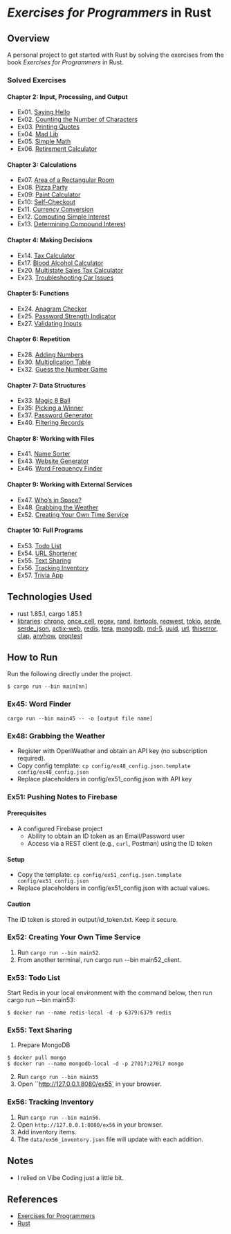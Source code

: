 # *Exercises for Programmers* in Rust

## Overview
A personal project to get started with Rust by solving the exercises from the book *Exercises for Programmers* in Rust.

### Solved Exercises
#### Chapter 2: Input, Processing, and Output
- Ex01. [Saying Hello](src/bin/main01.rs)
- Ex02. [Counting the Number of Characters](src/bin/main02.rs)
- Ex03. [Printing Quotes](src/bin/main03.rs)
- Ex04. [Mad Lib](src/bin/main04.rs)
- Ex05. [Simple Math](src/bin/main05.rs)
- Ex06. [Retirement Calculator](src/bin/main06.rs)
#### Chapter 3: Calculations
- Ex07. [Area of a Rectangular Room](src/bin/main07.rs)
- Ex08. [Pizza Party](src/bin/main08.rs)
- Ex09: [Paint Calculator](src/bin/main09.rs)
- Ex10: [Self-Checkout](src/bin/main10.rs)
- Ex11. [Currency Conversion](src/bin/main11.rs)
- Ex12. [Computing Simple Interest](src/bin/main12.rs)
- Ex13. [Determining Compound Interest](src/bin/main13.rs)
#### Chapter 4: Making Decisions
- Ex14. [Tax Calculator](src/bin/main14.rs)
- Ex17. [Blood Alcohol Calculator](src/bin/main17.rs)
- Ex20. [Multistate Sales Tax Calculator](src/bin/main20.rs)
- Ex23. [Troubleshooting Car Issues](src/bin/main23.rs)
#### Chapter 5: Functions
- Ex24. [Anagram Checker](src/bin/main24.rs)
- Ex25. [Password Strength Indicator](src/bin/main25.rs)
- Ex27. [Validating Inputs](src/bin/main27.rs)
#### Chapter 6: Repetition
- Ex28. [Adding Numbers](src/bin/main28.rs)
- Ex30. [Multiplication Table](src/bin/main30.rs)
- Ex32. [Guess the Number Game](src/bin/main32.rs)
#### Chapter 7: Data Structures
- Ex33. [Magic 8 Ball](src/bin/main33.rs)
- Ex35: [Picking a Winner](src/bin/main35.rs)
- Ex37. [Password Generator](src/bin/main37.rs)
- Ex40. [Filtering Records](src/bin/main40.rs)
#### Chapter 8: Working with Files
- Ex41. [Name Sorter](src/bin/main41.rs)
- Ex43. [Website Generator](src/bin/main43.rs)
- Ex46. [Word Frequency Finder](src/bin/main46.rs)
#### Chapter 9: Working with External Services
- Ex47. [Who’s in Space?](src/bin/main47.rs)
- Ex48. [Grabbing the Weather](src/bin/main48.rs)
- Ex52. [Creating Your Own Time Service](src/bin/main52.rs)
#### Chapter 10: Full Programs
- Ex53. [Todo List](src/bin/main53.rs)
- Ex54. [URL Shortener](src/bin/main54.rs)
- Ex55. [Text Sharing](src/bin/main55.rs)
- Ex56. [Tracking Inventory](src/bin/main56.rs)
- Ex57. [Trivia App](src/bin/main57.rs)

## Technologies Used

- rust 1.85.1, cargo 1.85.1
- [libraries](Cargo.toml): [chrono](https://docs.rs/chrono/latest/chrono/), [once_cell](https://docs.rs/once_cell/latest/once_cell/), [regex](https://docs.rs/regex/latest/regex/), [rand](https://rand/docs.rs/latest/rand/), [itertools](https://docs.rs/itertools/latest/itertools/), [reqwest](https://docs.rs/reqwest/latest/reqwest/), [tokio](https://docs.rs/tokio/latest/tokio/), [serde](https://docs.rs/serde/latest/serde/), [serde_json](https://docs.rs/serde_json/latest/serde_json/), [actix-web](https://docs.rs/actix-web/latest/actix-web/), [redis](https://docs.rs/redis/latest/redis/), [tera](https://docs.rs/tera/latest/tera/), [mongodb](https://docs.rs/mongodb/latest/mongodb), [md-5](https://docs.rs/md-5/latest/md-5), [uuid](https://docs.rs/uuid/latest/uuid), [url](https://docs.rs/url/latest/url), [thiserror](https://docs.rs/thiserror/latest/thiserror), [clap](https://docs.rs/clap/latest/clap), [anyhow](https://docs.rs/anyhow/latest/anyhow), [proptest](https://docs.rs/proptest/latest/proptest)

## How to Run
Run the following directly under the project.
```
$ cargo run --bin main[nn]
```
### Ex45: Word Finder
`cargo run --bin main45 -- -o [output file name]`

### Ex48: Grabbing the Weather
- Register with OpenWeather and obtain an API key (no subscription required).
- Copy config template: `cp config/ex48_config.json.template config/ex48_config.json`
- Replace placeholders in config/ex51_config.json with API key

### Ex51: Pushing Notes to Firebase
#### Prerequisites
- A configured Firebase project
  - Ability to obtain an ID token as an Email/Password user
  - Access via a REST client (e.g., `curl`, Postman) using the ID token
#### Setup
  - Copy the template: `cp config/ex51_config.json.template config/ex51_config.json`
  - Replace placeholders in config/ex51_config.json with actual values.
#### Caution
The ID token is stored in output/id_token.txt. Keep it secure.

### Ex52: Creating Your Own Time Service
1. Run `cargo run --bin main52`.
2. From another terminal, run cargo run --bin main52_client.

### Ex53: Todo List
Start Redis in your local environment with the command below, then run cargo run --bin main53:
```
$ docker run --name redis-local -d -p 6379:6379 redis
```
### Ex55: Text Sharing
1. Prepare MongoDB
```
$ docker pull mongo
$ docker run --name mongodb-local -d -p 27017:27017 mongo
```
2. Run `cargo run --bin main55`
3. Open ``http://127.0.0.1:8080/ex55` in your browser.

### Ex56: Tracking Inventory
1. Run `cargo run --bin main56`.
2. Open `http://127.0.0.1:8080/ex56` in your browser.
3. Add inventory items.
4. The `data/ex56_inventory.json` file will update with each addition.

## Notes
- I relied on Vibe Coding just a little bit.

## References
- [Exercises for Programmers](https://www.oreilly.com/library/view/exercises-for-programmers/9781680501513/)
- [Rust](https://www.rust-lang.org/)
